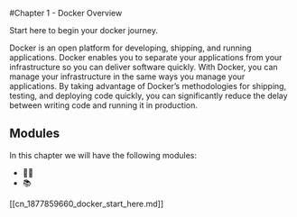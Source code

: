 #Chapter 1 - Docker Overview

Start here to begin your docker journey.  

Docker is an open platform for developing, shipping, and running applications. Docker enables you to separate your applications from your infrastructure so you can deliver software quickly. With Docker, you can manage your infrastructure in the same ways you manage your applications. By taking advantage of Docker’s methodologies for shipping, testing, and deploying code quickly, you can significantly reduce the delay between writing code and running it in production.

## Modules 
In this chapter we will have the following modules:
- 🤸🏻
- 📚

[[cn_1877859660_docker_start_here.md]]
